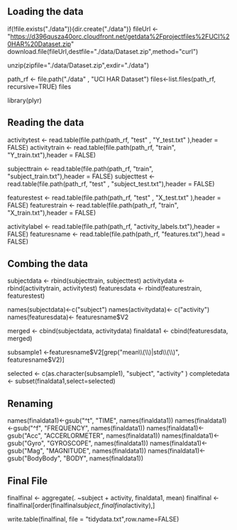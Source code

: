 ## Loading the data

if(!file.exists("./data")){dir.create("./data")}
fileUrl <- "https://d396qusza40orc.cloudfront.net/getdata%2Fprojectfiles%2FUCI%20HAR%20Dataset.zip"
download.file(fileUrl,destfile="./data/Dataset.zip",method="curl")

unzip(zipfile="./data/Dataset.zip",exdir="./data")

path_rf <- file.path("./data" , "UCI HAR Dataset")
files<-list.files(path_rf, recursive=TRUE)
files

library(plyr)

## Reading the data

activitytest  <- read.table(file.path(path_rf, "test" , "Y_test.txt" ),header = FALSE)
activitytrain <- read.table(file.path(path_rf, "train", "Y_train.txt"),header = FALSE)

subjecttrain <- read.table(file.path(path_rf, "train", "subject_train.txt"),header = FALSE)
subjecttest  <- read.table(file.path(path_rf, "test" , "subject_test.txt"),header = FALSE)

featurestest  <- read.table(file.path(path_rf, "test" , "X_test.txt" ),header = FALSE)
featurestrain <- read.table(file.path(path_rf, "train", "X_train.txt"),header = FALSE)

activitylabel <- read.table(file.path(path_rf, "activity_labels.txt"),header = FALSE)
featuresname <- read.table(file.path(path_rf, "features.txt"),head = FALSE)

## Combing the data

subjectdata <- rbind(subjecttrain, subjecttest)
activitydata <- rbind(activitytrain, activitytest)
featuresdata <- rbind(featurestrain, featurestest)

names(subjectdata)<-c("subject")
names(activitydata)<- c("activity")
names(featuresdata)<- featuresname$V2

merged <- cbind(subjectdata, activitydata)
finaldata1 <- cbind(featuresdata, merged)

subsample1 <-featuresname$V2[grep("mean\\(\\)|std\\(\\)", featuresname$V2)]

selected <- c(as.character(subsample1), "subject", "activity" )
completedata <- subset(finaldata1,select=selected)

## Renaming

names(finaldata1)<-gsub("^t", "TIME", names(finaldata1))
names(finaldata1)<-gsub("^f", "FREQUENCY", names(finaldata1))
names(finaldata1)<-gsub("Acc", "ACCERLORMETER", names(finaldata1))
names(finaldata1)<-gsub("Gyro", "GYROSCOPE", names(finaldata1))
names(finaldata1)<-gsub("Mag", "MAGNITUDE", names(finaldata1))
names(finaldata1)<-gsub("BodyBody", "BODY", names(finaldata1))

## Final File

finalfinal <- aggregate(. ~subject + activity, finaldata1, mean)
finalfinal <- finalfinal[order(finalfinal$subject,finalfinal$activity),]

write.table(finalfinal, file = "tidydata.txt",row.name=FALSE)
